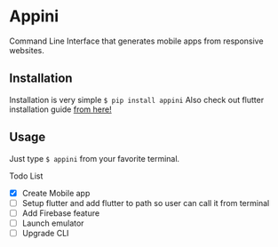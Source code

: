 # Appini

Command Line Interface that generates mobile apps from responsive websites.

## Installation
Installation is very simple
```$ pip install appini```
Also check out flutter installation guide [from here!](https://flutter.dev/docs/get-started/install/)
## Usage 
Just type ```$ appini``` from your favorite terminal.

Todo List
- [x] Create Mobile app 
- [ ] Setup flutter and add flutter to path so user can call it from terminal 
- [ ] Add Firebase feature
- [ ] Launch emulator
- [ ] Upgrade CLI
